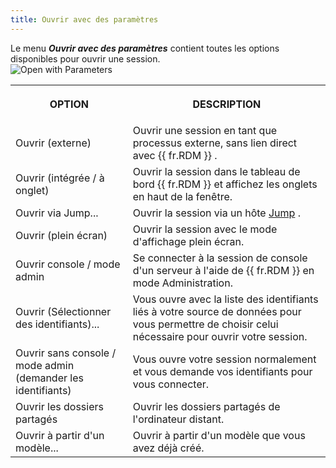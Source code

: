 ```yaml
---
title: Ouvrir avec des paramètres
---
```

Le menu ***Ouvrir avec des paramètres*** contient toutes les options disponibles pour ouvrir une session.  
![Open with Parameters](/img/fr/rdm/windows/clip10056.png) 

<table>
	<tr>
		<th>

OPTION 
		</th>
		<th>
DESCRIPTION 
		</th>
	</tr>
	<tr>
		<td>
Ouvrir (externe) 
		</td>
		<td>
Ouvrir une session en tant que processus externe, sans lien direct avec {{ fr.RDM }} . 
		</td>
	</tr>
	<tr>
		<td>
Ouvrir (intégrée / à onglet) 
		</td>
		<td>
Ouvrir la session dans le tableau de bord {{ fr.RDM }} et affichez les onglets en haut de la fenêtre. 
		</td>
	</tr>
	<tr>
		<td>
Ouvrir via Jump... 
		</td>
		<td>
Ouvrir la session via un hôte [Jump](/fr/rdm/windows/overview/the-devolutions-platform/rdm-jump/) . 
		</td>
	</tr>
	<tr>
		<td>
Ouvrir (plein écran) 
		</td>
		<td>
Ouvrir la session avec le mode d'affichage plein écran. 
		</td>
	</tr>
	<tr>
		<td>
Ouvrir console / mode admin 
		</td>
		<td>
Se connecter à la session de console d'un serveur à l'aide de {{ fr.RDM }} en mode Administration. 
		</td>
	</tr>
	<tr>
		<td>
Ouvrir (Sélectionner des identifiants)... 
		</td>
		<td>
Vous ouvre avec la liste des identifiants liés à votre source de données pour vous permettre de choisir celui nécessaire pour ouvrir votre session. 
		</td>
	</tr>
	<tr>
		<td>
Ouvrir sans console / mode admin (demander les identifiants) 
		</td>
		<td>
Vous ouvre votre session normalement et vous demande vos identifiants pour vous connecter. 
		</td>
	</tr>
	<tr>
		<td>
Ouvrir les dossiers partagés 
		</td>
		<td>
Ouvrir les dossiers partagés de l'ordinateur distant. 
		</td>
	</tr>
	<tr>
		<td>
Ouvrir à partir d'un modèle... 
		</td>
		<td>
Ouvrir à partir d'un modèle que vous avez déjà créé. 
		</td>
	</tr>
</table>


